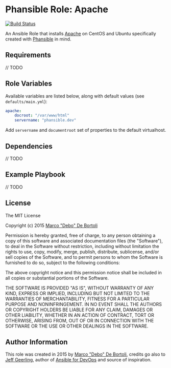 # Phansible Role: Apache

[![Build Status](https://travis-ci.org/debo/phansible-role-apache.svg?branch=master)](https://travis-ci.org/debo/phansible-role-apache)

An Ansible Role that installs [Apache](http://httpd.apache.org/) on CentOS and Ubuntu specifically created with [Phansible](http://phansible.com/) in mind.

## Requirements

// TODO

## Role Variables

Available variables are listed below, along with default values (see `defaults/main.yml`):

```yaml
apache:
    docroot: "/var/www/html"
    servername: "phansible.dev"
```

Add `servername` and `documentroot` set of properties to the default virtualhost.

## Dependencies

// TODO

## Example Playbook

// TODO

## License

The MIT License

Copyright (c) 2015 [Marco "Debo" De Bortoli](http://debo.io/)

Permission is hereby granted, free of charge, to any person obtaining a copy
of this software and associated documentation files (the "Software"), to deal
in the Software without restriction, including without limitation the rights
to use, copy, modify, merge, publish, distribute, sublicense, and/or sell
copies of the Software, and to permit persons to whom the Software is
furnished to do so, subject to the following conditions:

The above copyright notice and this permission notice shall be included in
all copies or substantial portions of the Software.

THE SOFTWARE IS PROVIDED "AS IS", WITHOUT WARRANTY OF ANY KIND, EXPRESS OR
IMPLIED, INCLUDING BUT NOT LIMITED TO THE WARRANTIES OF MERCHANTABILITY,
FITNESS FOR A PARTICULAR PURPOSE AND NONINFRINGEMENT. IN NO EVENT SHALL THE
AUTHORS OR COPYRIGHT HOLDERS BE LIABLE FOR ANY CLAIM, DAMAGES OR OTHER
LIABILITY, WHETHER IN AN ACTION OF CONTRACT, TORT OR OTHERWISE, ARISING FROM,
OUT OF OR IN CONNECTION WITH THE SOFTWARE OR THE USE OR OTHER DEALINGS IN
THE SOFTWARE.

## Author Information

This role was created in 2015 by [Marco "Debo" De Bortoli](http://debo.io/), credits go also to [Jeff Geerling](http://jeffgeerling.com/), author of [Ansible for DevOps](http://ansiblefordevops.com/) and source of inspiration.

